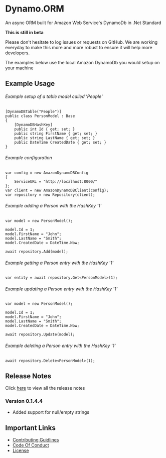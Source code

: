 # Dynamo.ORM

An async ORM built for Amazon Web Service's DynamoDb in .Net Standard

**This is still in beta**

Please don't hesitate to log issues or requests on GitHub.
We are working everyday to make this more and more robust to ensure it will help more developers.

The examples below use the local Amazon DynamoDb you would setup on your machine

## Example Usage

###### Example setup of a table model called 'People'

```
[DynamoDBTable("People")]
public class PersonModel : Base
{
    [DynamoDBHashKey]
    public int Id { get; set; }
    public string FirstName { get; set; }
    public string LastName { get; set; }
    public DateTime CreatedDate { get; set; }
}
```

###### Example configuration

```
var config = new AmazonDynamoDBConfig
{
    ServiceURL = "http://localhost:8000/"
};
var client = new AmazonDynamoDBClient(config);
var repository = new Repository(client);
```

###### Example adding a Person with the HashKey '1'

```
var model = new PersonModel();

model.Id = 1;
model.FirstName = "John";
model.LastName = "Smith";
model.CreatedDate = DateTime.Now;

await repository.Add(model);
```

###### Example getting a Person entry with the HashKey '1'

```
var entity = await repository.Get<PersonModel>(1);
```

###### Example updating a Person entry with the HashKey '1'

```
var model = new PersonModel();

model.Id = 1;
model.FirstName = "John";
model.LastName = "Smith";
model.CreatedDate = DateTime.Now;

await repository.Update(model);
```

###### Example deleting a Person entry with the HashKey '1'

```
await repository.Delete<PersonModel>(1);
```

## Release Notes

Click [here](ReleaseNotes.md) to view all the release notes

### Version 0.1.4.4

- Added support for null/empty strings

## Important Links

- [Contributing Guidlines](CONTRIBUTING.md)
- [Code Of Conduct](CODE_OF_CONDUCT.md)
- [License](LICENSE)
